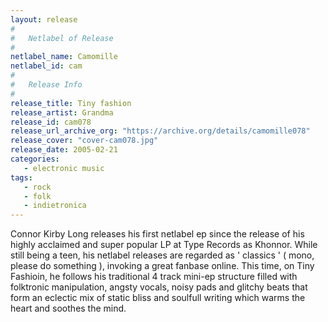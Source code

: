 ```yaml
---
layout: release
#
#   Netlabel of Release
#
netlabel_name: Camomille
netlabel_id: cam
#
#   Release Info
#
release_title: Tiny fashion
release_artist: Grandma
release_id: cam078
release_url_archive_org: "https://archive.org/details/camomille078"
release_cover: "cover-cam078.jpg"
release_date: 2005-02-21
categories:
   - electronic music
tags:
   - rock
   - folk
   - indietronica
---
```

Connor Kirby Long releases his first netlabel ep since the release of his highly acclaimed and super popular LP at Type Records as Khonnor. While still being a teen, his netlabel releases are regarded as ' classics ' ( mono, please do something ), invoking a great fanbase online. This time, on Tiny Fashioin, he follows his traditional 4 track mini-ep structure filled with folktronic manipulation, angsty vocals, noisy pads and glitchy beats that form an eclectic mix of static bliss and soulfull writing which warms the heart and soothes the mind.
